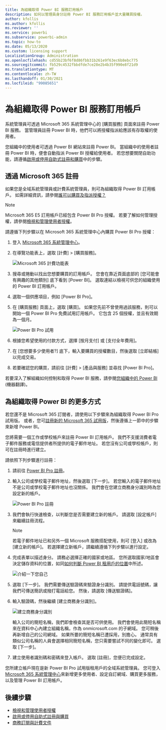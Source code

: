```yaml
---
title: 為組織取得 Power BI 服務訂用帳戶
description: 如何以管理員身分註冊 Power BI 服務訂用帳戶並大量購買授權。
author: kfollis
ms.author: kfollis
ms.reviewer: ''
ms.service: powerbi
ms.subservice: powerbi-admin
ms.topic: how-to
ms.date: 05/13/2020
ms.custom: licensing support
LocalizationGroup: Administration
ms.openlocfilehash: cd55b23bf6f8d86fbb31b261e9f63ec6b8ebc775
ms.sourcegitcommit: fb529c4532fbbdfde7ce28e2b4b35f990e8f21d9
ms.translationtype: MT
ms.contentlocale: zh-TW
ms.lasthandoff: 01/30/2021
ms.locfileid: "99085651"
---
```

# <a name="get-a-power-bi-service-subscription-for-your-organization"></a>為組織取得 Power BI 服務訂用帳戶

系統管理員可透過 Microsoft 365 系統管理中心的 [購買服務] 頁面來註冊 Power BI 服務。 當管理員註冊 Power BI 時，他們可以將授權指派給應該有存取權的使用者。

您組織中的使用者可透過 Power BI 網站來註冊 Power BI。 當組織中的使用者註冊 Power BI 時，便會自動指派 Power BI 授權給使用者。 若您想要關閉自助功能，請遵循[啟用或停用自助式註冊和購買](service-admin-disable-self-service.md)中的步驟。

## <a name="sign-up-through-microsoft-365"></a>透過 Microsoft 365 註冊

如果您是全域系統管理員或計費系統管理員，則可為組織取得 Power BI 訂用帳戶。 如需詳細資訊，請參閱[誰可以購買及指派授權？](service-admin-licensing-organization.md#who-can-purchase-and-assign-licenses)

> [!NOTE]
>
> Microsoft 365 E5 訂用帳戶已經包含 Power BI Pro 授權。 若要了解如何管理授權，請參閱[檢視和管理使用者授權](service-admin-manage-licenses.md)。
>
>

請遵循下列步驟以在 Microsoft 365 系統管理中心內購買 Power BI Pro 授權：

1. 登入 [MIcrosoft 365 系統管理中心](https://admin.microsoft.com)。

2. 在導覽功能表上，選取 [計費] > [購買服務]。
  
   ![Microsoft 365 計費功能表](media/service-admin-org-subscription/m365-billing-menu.png)

3. 搜尋或捲動以找出您想要購買的訂用帳戶。 您會在靠近頁面底部的 [您可能會有興趣的其他類別] 底下看到 [Power BI]。 選取連結以檢視可供您的組織使用的 Power BI 訂用帳戶。

4. 選取一個供應項目，例如 [Power BI Pro]。

5. 在 [購買服務] 頁面上，選取 [購買]。 如果您先前不曾使用過該服務，則可以開始一個 Power BI Pro 免費試用訂用帳戶。 它包含 25 個授權，並且有效期為一個月。

   ![Power BI Pro 試用](media/service-admin-org-subscription/m365-org-free-trial-pro.png)

6. 根據您希望使用的付款方式，選擇 [按月支付] 或 [支付全年費用]。

7. 在 [您想要多少使用者?] 底下，輸入要購買的授權數目，然後選取 [立即結帳] 以完成交易。

8. 若要確認您的購買，請前往 [計費] > [產品與服務] 並尋找 [Power BI Pro]。

若要深入了解組織如何控制和取得 Power BI 服務，請參閱[您組織中的 Power BI](/microsoft-365/admin/misc/power-bi-in-your-organization) (機器翻譯)。

## <a name="more-ways-to-get-power-bi-for-your-organization"></a>為組織取得 Power BI 的更多方式

若您還不是 Microsoft 365 訂閱者，請使用以下步驟來為組織取得 Power BI Pro 試用版。 或者，您可[註冊新的 Microsoft 365 試用版](service-admin-signing-up-for-power-bi-with-a-new-office-365-trial.md)，然後遵循上一節中的步驟來新增 Power BI。

您將需要一個工作或學校帳戶來註冊 Power BI 訂用帳戶。 我們不支援消費者電子郵件服務或電信提供者所提供的電子郵件地址。 若您沒有公司或學校帳戶，則可在註冊時進行建立。

請依照下列步驟進行註冊：

1. 請前往 [Power BI Pro 註冊](https://signup.microsoft.com/create-account/signup?OfferId=d59682f3-3e3b-4686-9c00-7c7c1c736085&ali=1&products=d59682f3-3e3b-4686-9c00-7c7c1c736085)。 

2. 輸入公司或學校電子郵件地址，然後選取 [下一步]。 若您輸入的電子郵件地址不是公司或學校電子郵件地址也沒關係。 我們會在您建立商務身分識別時為您設定新的帳戶。

   ![Power BI Pro 註冊](media/service-admin-org-subscription/power-bi-pro-admins.png)

3. 我們會執行快速檢查，以判斷您是否需要建立新的帳戶。 請選取 [設定帳戶] 來繼續註冊流程。

   > [!NOTE]
   >若電子郵件地址已和另外一個 Microsoft 服務搭配使用，則可 [登入] 或改為 [建立新的帳戶]。 若選擇建立新帳戶，請繼續遵循下列步驟以進行設定。
>
>
 
4. 完成表單以描述身分。 請務必選擇正確的國家或地區。 您所選取國家/地區會決定儲存資料的位置，如同[如何判斷 Power BI 租用戶的位置](service-admin-where-is-my-tenant-located.md#how-to-determine-where-your-power-bi-tenant-is-located)中所述。

   ![介紹一下您自己](media/service-admin-org-subscription/tell-about-yourself.png)

5. 選取 [下一步]。 我們需要傳送驗證碼來驗證身分識別。 請提供電話號碼，讓我們可傳送簡訊或撥打電話給您。 然後，請選取 [傳送驗證碼]。

6. 輸入驗證碼，然後繼續 [建立商務身分識別]。

   ![建立商務身分識別](media/service-admin-org-subscription/business-identity.png)

    輸入公司的簡短名稱，我們即會檢查其是否可供使用。 我們會使用此簡短名稱來在資料中心內建立組織名稱，作為 onmicrosoft.com 的子網域。 您可稍後再新增自己的公司網域。 如果所要的簡短名稱已遭採用，別擔心。 通常具有類似公司名稱的人員會選擇相同簡短名稱，您只需要嘗試不同的變化即可。 選取 [下一步]。
    
7. 建立使用者識別碼和密碼來登入帳戶。 選取 [註冊]，您便已完成設定。

您所建立帳戶現在是新 Power BI Pro 試用版租用戶的全域系統管理員。 您可登入 [Microsoft 365 系統管理中心](https://admin.microsoft.com)來新增更多使用者、設定自訂網域、購買更多服務，以及管理 Power BI 訂用帳戶。

## <a name="next-steps"></a>後續步驟

- [檢視和管理使用者授權](service-admin-manage-licenses.md)
- [啟用或停用自助式註冊與購買](service-admin-disable-self-service.md)
- [商務訂閱與計費文件](/microsoft-365/commerce/)